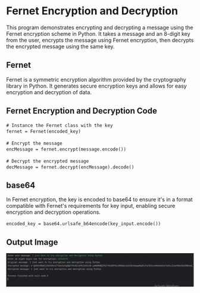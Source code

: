 # Fernet Encryption and Decryption
This program demonstrates encrypting and decrypting a message using the Fernet encryption scheme in Python. It takes a message and an 8-digit key from the user, encrypts the message using Fernet encryption, then decrypts the encrypted message using the same key.
## Fernet
Fernet is a symmetric encryption algorithm provided by the cryptography library in Python. It generates secure encryption keys and allows for easy encryption and decryption of data.
## Fernet Encryption and Decryption Code
```
# Instance the Fernet class with the key
fernet = Fernet(encoded_key)

# Encrypt the message
encMessage = fernet.encrypt(message.encode())

# Decrypt the encrypted message
decMessage = fernet.decrypt(encMessage).decode()

```
## base64
In Fernet encryption, the key is encoded to base64 to ensure it's in a format compatible with Fernet's requirements for key input, enabling secure encryption and decryption operations.
```
encoded_key = base64.urlsafe_b64encode(key_input.encode())
```
## Output Image

![Output Image](https://github.com/SyedaShafqat/encryption/blob/master/encrpt.png)

